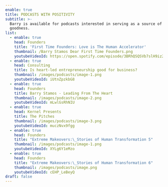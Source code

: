 ```yaml
---
enable: true
title: PODCASTS WITH POSITIVITY
subtitle: >-
  Barry is available for podcasts interested in serving as a source of light and
  goodness.
list:
  - enable: true
    head: Founders
    title: 'First Time Founders: Love is The Human Accelerator'
    thumbnail: /Barry Stamos Dear First Time Founders.png
    youtubeVideoId: https://open.spotify.com/episode/3BRhQSQSVb7slH9iz2TTDB
  - enable: true
    head: Consulting
    title: Is heart-led entrepreneurship good for business?
    thumbnail: /images/podcasts/image-1.png
    youtubeVideoId: iUtnZpzkbG8
  - enable: true
    head: Founders
    title: Barry Stamos - Leading From The Heart
    thumbnail: /images/podcasts/image-2.png
    youtubeVideoId: mLwlGsRhNIU
  - enable: true
    head: Kernel Presents
    title: The Pitches
    thumbnail: /images/podcasts/image-3.png
    youtubeVideoId: muczNvx9fgg
  - enable: true
    head: Founders
    title: "Extreme Makeovers:\_Stories of Human Transformation 5"
    thumbnail: /images/podcasts/image-1.png
    youtubeVideoId: XYLg6Y1eMzo
  - enable: true
    head: Founders
    title: "Extreme Makeovers:\_Stories of Human Transformation 6"
    thumbnail: /images/podcasts/image.png
    youtubeVideoId: cEHP_LeBeyQ
draft: false
---
```

